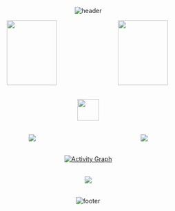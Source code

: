 <div align="center" style="max-width: 1000px; margin: 0 auto;">

![header](https://capsule-render.vercel.app/api?type=waving&color=gradient&height=200&section=header&text=Welcome%20to%20My%20GitHub!&fontSize=40&animation=fadeIn&width=100%)

<!-- GitHub统计卡片 --> <div style="display: flex; gap: 1rem; align-items: stretch;">
  <img src="https://github-readme-stats.vercel.app/api?username=nullsir06&show_icons=true&theme=radical&hide_title=true" width="48%" style="height: 150px; object-fit: cover;">
  <img src="https://github-readme-streak-stats.herokuapp.com?user=nullsir06&theme=radical&date_format=M%20j%5B%2C%20Y%5D" width="48%" style="height: 150px; object-fit: cover;">
</div>


<!-- 动态旋转图标 -->
<div style="margin: 2rem 0;">
  <img src="https://cdn.jsdelivr.net/gh/devicons/devicon/icons/react/react-original.svg" width="50" style="animation: rotation 8s infinite linear;">
</div>


<!-- 项目展示卡片 --> <div style="display: grid; grid-template-columns: repeat(2, 1fr); gap: 1rem; margin: 2rem 0;"> <a href="https://github.com/nullsir06/blog_list"> <img src="https://github-readme-stats.vercel.app/api/pin/?username=nullsir06&repo=blog_list&theme=dark&show_owner=true" /> </a> <a href="https://github.com/nullsir06/unicafe"> <img src="https://github-readme-stats.vercel.app/api/pin/?username=nullsir06&repo=unicafe&theme=dark&show_owner=true" /> </a> </div>

<!-- 3D贡献图 -->
[![Activity Graph](https://github-readme-activity-graph.vercel.app/graph?username=nullsir06&bg_color=1a1b27&color=38bdae&line=4bc2a8&point=ffffff&area=true&hide_border=true&width=96%)](https://github.com/nullsir06)

<!-- 访问人数 -->
<div style="margin: 2rem 0;">
  <a href="https://github.com/nullsir06" target="_blank">
    <img src="https://komarev.com/ghpvc/?username=nullsir06&label=Profile%20views&color=0e75b6&style=flat-square">
  </a>
</div>

![footer](https://capsule-render.vercel.app/api?type=waving&color=gradient&height=100&section=footer&fontSize=20&width=100%)

</div>
